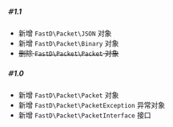 ##### ＃1.1

* 新增 `FastD\Packet\JSON` 对象
* 新增 `FastD\Packet\Binary` 对象
* ~~删除 `FastD\Packet\Packet` 对象~~

##### ＃1.0

* 新增 `FastD\Packet\Packet` 对象
* 新增 `FastD\Packet\PacketException` 异常对象
* 新增 `FastD\Packet\PacketInterface` 接口